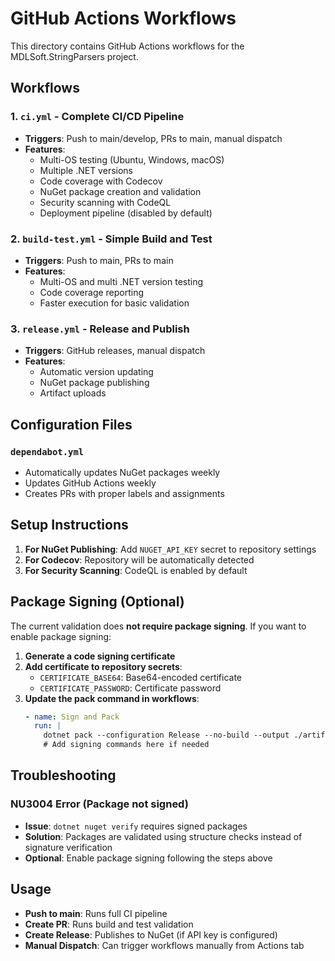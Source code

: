 # GitHub Actions Workflows

This directory contains GitHub Actions workflows for the MDLSoft.StringParsers project.

## Workflows

### 1. `ci.yml` - Complete CI/CD Pipeline
- **Triggers**: Push to main/develop, PRs to main, manual dispatch
- **Features**: 
  - Multi-OS testing (Ubuntu, Windows, macOS)
  - Multiple .NET versions
  - Code coverage with Codecov
  - NuGet package creation and validation
  - Security scanning with CodeQL
  - Deployment pipeline (disabled by default)

### 2. `build-test.yml` - Simple Build and Test
- **Triggers**: Push to main, PRs to main
- **Features**:
  - Multi-OS and multi .NET version testing
  - Code coverage reporting
  - Faster execution for basic validation

### 3. `release.yml` - Release and Publish
- **Triggers**: GitHub releases, manual dispatch
- **Features**:
  - Automatic version updating
  - NuGet package publishing
  - Artifact uploads

## Configuration Files

### `dependabot.yml`
- Automatically updates NuGet packages weekly
- Updates GitHub Actions weekly
- Creates PRs with proper labels and assignments

## Setup Instructions

1. **For NuGet Publishing**: Add `NUGET_API_KEY` secret to repository settings
2. **For Codecov**: Repository will be automatically detected
3. **For Security Scanning**: CodeQL is enabled by default

## Package Signing (Optional)

The current validation does **not require package signing**. If you want to enable package signing:

1. **Generate a code signing certificate**
2. **Add certificate to repository secrets**:
   - `CERTIFICATE_BASE64`: Base64-encoded certificate
   - `CERTIFICATE_PASSWORD`: Certificate password
3. **Update the pack command in workflows**:
   ```yaml
   - name: Sign and Pack
     run: |
       dotnet pack --configuration Release --no-build --output ./artifacts
       # Add signing commands here if needed
   ```

## Troubleshooting

### NU3004 Error (Package not signed)
- **Issue**: `dotnet nuget verify` requires signed packages
- **Solution**: Packages are validated using structure checks instead of signature verification
- **Optional**: Enable package signing following the steps above

## Usage

- **Push to main**: Runs full CI pipeline
- **Create PR**: Runs build and test validation  
- **Create Release**: Publishes to NuGet (if API key is configured)
- **Manual Dispatch**: Can trigger workflows manually from Actions tab